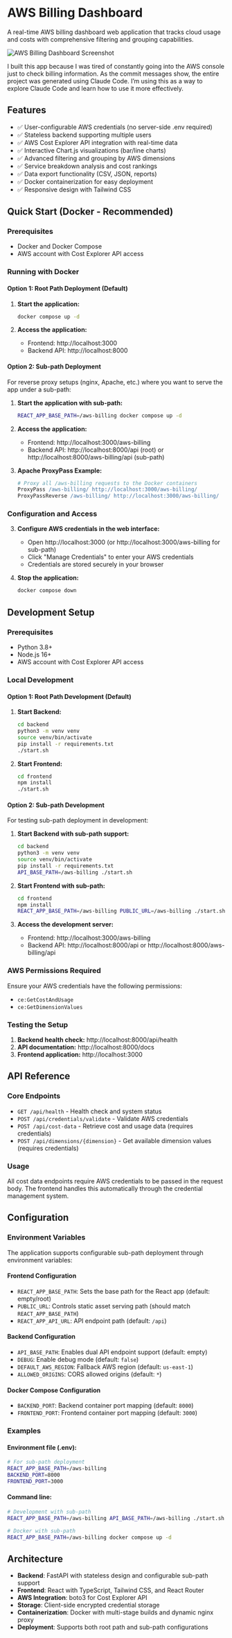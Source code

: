 # AWS Billing Dashboard

A real-time AWS billing dashboard web application that tracks cloud usage and costs with comprehensive filtering and grouping capabilities.

![AWS Billing Dashboard Screenshot](screenshot.png)

I built this app because I was tired of constantly going into the AWS console just to check billing information. As the commit messages show, the entire project was generated using Claude Code. I’m using this as a way to explore Claude Code and learn how to use it more effectively.

## Features
- ✅ User-configurable AWS credentials (no server-side .env required)
- ✅ Stateless backend supporting multiple users
- ✅ AWS Cost Explorer API integration with real-time data
- ✅ Interactive Chart.js visualizations (bar/line charts)
- ✅ Advanced filtering and grouping by AWS dimensions
- ✅ Service breakdown analysis and cost rankings
- ✅ Data export functionality (CSV, JSON, reports)
- ✅ Docker containerization for easy deployment
- ✅ Responsive design with Tailwind CSS

## Quick Start (Docker - Recommended)

### Prerequisites
- Docker and Docker Compose
- AWS account with Cost Explorer API access

### Running with Docker

#### Option 1: Root Path Deployment (Default)

1. **Start the application:**
   ```bash
   docker compose up -d
   ```

2. **Access the application:**
   - Frontend: http://localhost:3000
   - Backend API: http://localhost:8000

#### Option 2: Sub-path Deployment

For reverse proxy setups (nginx, Apache, etc.) where you want to serve the app under a sub-path:

1. **Start the application with sub-path:**
   ```bash
   REACT_APP_BASE_PATH=/aws-billing docker compose up -d
   ```

2. **Access the application:**
   - Frontend: http://localhost:3000/aws-billing
   - Backend API: http://localhost:8000/api (root) or http://localhost:8000/aws-billing/api (sub-path)

3. **Apache ProxyPass Example:**
   ```apache
   # Proxy all /aws-billing requests to the Docker containers
   ProxyPass /aws-billing/ http://localhost:3000/aws-billing/
   ProxyPassReverse /aws-billing/ http://localhost:3000/aws-billing/
   ```

### Configuration and Access

3. **Configure AWS credentials in the web interface:**
   - Open http://localhost:3000 (or http://localhost:3000/aws-billing for sub-path)
   - Click "Manage Credentials" to enter your AWS credentials
   - Credentials are stored securely in your browser

4. **Stop the application:**
   ```bash
   docker compose down
   ```

## Development Setup

### Prerequisites
- Python 3.8+
- Node.js 16+
- AWS account with Cost Explorer API access

### Local Development

#### Option 1: Root Path Development (Default)

1. **Start Backend:**
   ```bash
   cd backend
   python3 -m venv venv
   source venv/bin/activate
   pip install -r requirements.txt
   ./start.sh
   ```

2. **Start Frontend:**
   ```bash
   cd frontend
   npm install
   ./start.sh
   ```

#### Option 2: Sub-path Development

For testing sub-path deployment in development:

1. **Start Backend with sub-path support:**
   ```bash
   cd backend
   python3 -m venv venv
   source venv/bin/activate
   pip install -r requirements.txt
   API_BASE_PATH=/aws-billing ./start.sh
   ```

2. **Start Frontend with sub-path:**
   ```bash
   cd frontend
   npm install
   REACT_APP_BASE_PATH=/aws-billing PUBLIC_URL=/aws-billing ./start.sh
   ```

3. **Access the development server:**
   - Frontend: http://localhost:3000/aws-billing
   - Backend API: http://localhost:8000/api or http://localhost:8000/aws-billing/api

### AWS Permissions Required
Ensure your AWS credentials have the following permissions:
- `ce:GetCostAndUsage`
- `ce:GetDimensionValues`

### Testing the Setup

1. **Backend health check:** http://localhost:8000/api/health
2. **API documentation:** http://localhost:8000/docs  
3. **Frontend application:** http://localhost:3000

## API Reference

### Core Endpoints
- `GET /api/health` - Health check and system status
- `POST /api/credentials/validate` - Validate AWS credentials
- `POST /api/cost-data` - Retrieve cost and usage data (requires credentials)
- `POST /api/dimensions/{dimension}` - Get available dimension values (requires credentials)

### Usage
All cost data endpoints require AWS credentials to be passed in the request body. The frontend handles this automatically through the credential management system.

## Configuration

### Environment Variables

The application supports configurable sub-path deployment through environment variables:

#### Frontend Configuration
- `REACT_APP_BASE_PATH`: Sets the base path for the React app (default: empty/root)
- `PUBLIC_URL`: Controls static asset serving path (should match `REACT_APP_BASE_PATH`)
- `REACT_APP_API_URL`: API endpoint path (default: `/api`)

#### Backend Configuration  
- `API_BASE_PATH`: Enables dual API endpoint support (default: empty)
- `DEBUG`: Enable debug mode (default: `false`)
- `DEFAULT_AWS_REGION`: Fallback AWS region (default: `us-east-1`)
- `ALLOWED_ORIGINS`: CORS allowed origins (default: `*`)

#### Docker Compose Configuration
- `BACKEND_PORT`: Backend container port mapping (default: `8000`)
- `FRONTEND_PORT`: Frontend container port mapping (default: `3000`)

### Examples

#### Environment file (.env):
```bash
# For sub-path deployment
REACT_APP_BASE_PATH=/aws-billing
BACKEND_PORT=8000  
FRONTEND_PORT=3000
```

#### Command line:
```bash
# Development with sub-path
REACT_APP_BASE_PATH=/aws-billing API_BASE_PATH=/aws-billing ./start.sh

# Docker with sub-path  
REACT_APP_BASE_PATH=/aws-billing docker compose up -d
```

## Architecture
- **Backend**: FastAPI with stateless design and configurable sub-path support
- **Frontend**: React with TypeScript, Tailwind CSS, and React Router
- **AWS Integration**: boto3 for Cost Explorer API
- **Storage**: Client-side encrypted credential storage
- **Containerization**: Docker with multi-stage builds and dynamic nginx proxy
- **Deployment**: Supports both root path and sub-path configurations

